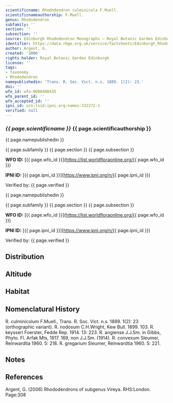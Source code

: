 ```yaml
---
scientificname: Rhododendron culminicola F.Muell.
scientificnameauthorship: F.Muell.
genus: Rhododendron
subfamily: ''
section: ''
subsection: ''
source: Edinburgh Rhododendron Monographs – Royal Botanic Garden Edinburgh
identifier: https://data.rbge.org.uk/service/factsheets/Edinburgh_Rhododendron_Monographs.xhtml
author: Argent, G.
created: '2006'
rights holder: Royal Botanic Garden Edinburgh
license: ''
tags:
- taxonomy
- Rhododendron
namepublishedin: 'Trans. R. Soc. Vict. n.s. 1889. 1(2): 23.'
doi: ''
wfo_id: wfo-0000400435
wfo_parent_id: ''
wfo_accepted_id: ''
ipni_id: urn:lsid:ipni.org:names:332272-1
verified: null
---
```

### _{{ page.scientificname }}_ {{ page.scientificauthorship }}
 {{ page.namepublishedin }}

{{ page.subfamily }} {{ page.section }} {{ page.subsection }}

**WFO ID:** [{{ page.wfo_id }}](https://list.worldfloraonline.org/{{ page.wfo_id }})

**IPNI ID:** [{{ page.ipni_id }}](https://www.ipni.org/n/{{ page.ipni_id }})

Verified by: {{ page.verified }}

 {{ page.namepublishedin }}

{{ page.subfamily }} {{ page.section }} {{ page.subsection }}

**WFO ID:** [{{ page.wfo_id }}](https://list.worldfloraonline.org/{{ page.wfo_id }})

**IPNI ID:** [{{ page.ipni_id }}](https://www.ipni.org/n/{{ page.ipni_id }})

Verified by: {{ page.verified }}





## Distribution


## Altitude


## Habitat


## Nomenclatural History
R. culminicolum F.Muell., Trans. R. Soc. Vict. n.s. 1889. 1(2): 23 (orthographic variant). R. nodosum C.H.Wright, Kew Bull. 1899. 103. R. keysseri Foerster, Fedde Rep. 1914. 13: 223. R. angiense J.J.Sm. in Gibbs, Phyto. Fl. Arfak Mts, 1917. 169, non J.J.Sm. (1914). R. convexum Sleumer, Reinwardtia 1960. 5: 218. R. gregarium Sleumer, Reinwardtia 1960. 5: 221.
                       
## Notes


## References

Argent, G. (2006) Rhododendrons of subgenus Vireya. RHS:London. Page:308
